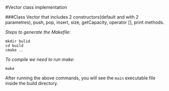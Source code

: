 #Vector class implementation

###Class Vector that includes 2 constructors(default and with 2 parametres), push, pop, insert, size, getCapacity, operator [], print methods.

*Steps to generate the Makefile:*

`mkdir bulid`\
`cd build`\
`cmake ..`

*To compile we need to run make:*

`make`

After running the above commands, you will see the `main` executable file inside the build directory.

